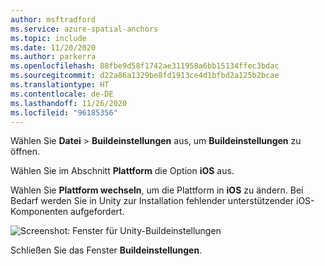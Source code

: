 ```yaml
---
author: msftradford
ms.service: azure-spatial-anchors
ms.topic: include
ms.date: 11/20/2020
ms.author: parkerra
ms.openlocfilehash: 88fbe9d58f1742ae311958a6bb15134ffec3bdac
ms.sourcegitcommit: d22a86a1329be8fd1913ce4d1bfbd2a125b2bcae
ms.translationtype: HT
ms.contentlocale: de-DE
ms.lasthandoff: 11/26/2020
ms.locfileid: "96185356"
---
```

Wählen Sie **Datei** > **Buildeinstellungen** aus, um **Buildeinstellungen** zu öffnen.

Wählen Sie im Abschnitt **Plattform** die Option **iOS** aus.

Wählen Sie **Plattform wechseln**, um die Plattform in **iOS** zu ändern. Bei Bedarf werden Sie in Unity zur Installation fehlender unterstützender iOS-Komponenten aufgefordert.

![Screenshot: Fenster für Unity-Buildeinstellungen](./media/spatial-anchors-unity/unity-ios-build-settings.png)

Schließen Sie das Fenster **Buildeinstellungen**.

